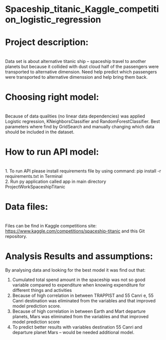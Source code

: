 # Spaceship_titanic_Kaggle_competition_logistic_regression

# Project description:
<br> Data set is about alternative titanic ship – spaceship travel to another planets but because it collided with dust cloud half of the passengers were transported to alternative dimension. Need help predict which passengers were transported to alternative dimenssion and help bring them back.

# Choosing right model:
<br>  Because of data qualities (no linear data dependencies) was applied Logistic regression, KNeighborsClassifier and RandomForestClassifier.
Best parameters where find by GridSearch and manually changing which data should be included in the dataset.

# How to run API model:
<br> 1. To run API please install requirements file by using command:
pip install -r requirements.txt in Terminal
<br> 2. Run py application called app in main directory ProjectWorkSpaceshipTitanic

# Data files:
<br> Files can be find in Kaggle competitions site: https://www.kaggle.com/competitions/spaceship-titanic and this Git repository.

# Analysis Results and assumptions:
By analysing data and looking for the best model it was find out that:
1.	Cumulated total spend amount in the spaceship was not so good variable compared to expenditure when knowing expenditure for different things and activities
2.	Because of high correlation in between TRAPPIST and 55 Canri e, 55 Canri destination was eliminated from the variables and that improved model prediction score. 
3.	Because of high correlation in between Earth and Mart departure planets, Mars was eliminated from the variables and that improved model prediction score
4.	To predict better results with variables destination 55 Canri and departure planet Mars – would be needed additional model.
